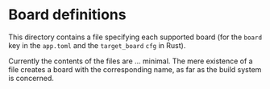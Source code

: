 # Board definitions

This directory contains a file specifying each supported board (for the `board`
key in the `app.toml` and the `target_board` `cfg` in Rust).

Currently the contents of the files are ... minimal. The mere existence of a
file creates a board with the corresponding name, as far as the build system is
concerned.
